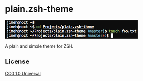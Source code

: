 # plain.zsh-theme

![screenshot](https://raw.githubusercontent.com/jimeh/plain.zsh-theme/master/screenshot.png)

A plain and simple theme for ZSH.

## License

[CC0 1.0 Universal](http://creativecommons.org/publicdomain/zero/1.0/)
